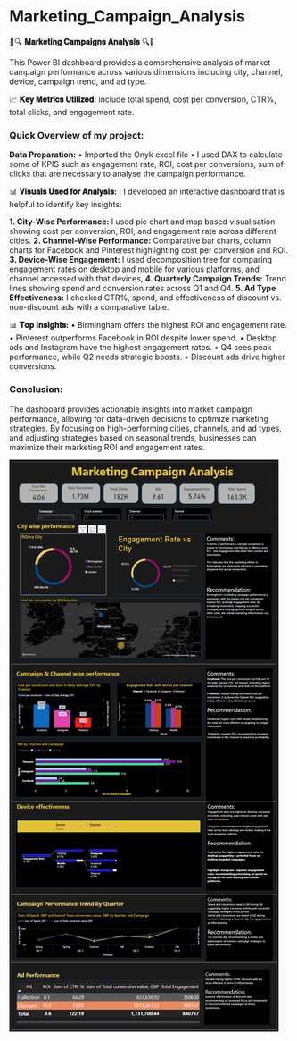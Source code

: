 # Marketing_Campaign_Analysis

🌟🔍 **𝐌𝐚𝐫𝐤𝐞𝐭𝐢𝐧𝐠 𝐂𝐚𝐦𝐩𝐚𝐢𝐠𝐧𝐬 𝐀𝐧𝐚𝐥𝐲𝐬𝐢𝐬** 🔍🌟

This Power BI dashboard provides a comprehensive analysis of market campaign performance across various dimensions including city, channel, device, campaign trend, and ad type. 

📈 **𝐊𝐞𝐲 𝐌𝐞𝐭𝐫𝐢𝐜𝐬 𝐔𝐭𝐢𝐥𝐢𝐳𝐞𝐝:** include total spend, cost per conversion, CTR%, total clicks, and engagement rate.


### **Quick Overview of my project:**

**Data Preparation:**
•	Imported the Onyk excel file 
•	I used DAX to calculate some of KPIS such as engagement rate, ROI, cost per conversions, sum of clicks that are necessary to analyse the campaign performance.

📊 **𝐕𝐢𝐬𝐮𝐚𝐥𝐬 𝐔𝐬𝐞𝐝 𝐟𝐨𝐫 𝐀𝐧𝐚𝐥𝐲𝐬𝐢𝐬:**
 :
I developed an interactive dashboard that is helpful to identify key insights:

**1.	City-Wise Performance:**
I used pie chart and map based visualisation showing cost per conversion, ROI, and engagement rate across different cities.
**2.	Channel-Wise Performance:**
Comparative bar charts, column charts for Facebook and Pinterest highlighting cost per conversion and ROI.
**3.	Device-Wise Engagement:**
I used decomposition tree for comparing engagement rates on desktop and mobile for various platforms, and channel accessed with that devices,
**4.	Quarterly Campaign Trends:**
Trend lines showing spend and conversion rates across Q1 and Q4.
**5.	Ad Type Effectiveness:**
I checked CTR%, spend, and effectiveness of discount vs. non-discount ads with a comparative table.

📊 **𝐓𝐨𝐩 𝐈𝐧𝐬𝐢𝐠𝐡𝐭𝐬:**
•	Birmingham offers the highest ROI and engagement rate.
•	Pinterest outperforms Facebook in ROI despite lower spend.
•	Desktop ads and Instagram have the highest engagement rates.
•	Q4 sees peak performance, while Q2 needs strategic boosts.
•	Discount ads drive higher conversions.

### **Conclusion:**
The dashboard provides actionable insights into market campaign performance, allowing for data-driven decisions to optimize marketing strategies. By focusing on high-performing cities, channels, and ad types, and adjusting strategies based on seasonal trends, businesses can maximize their marketing ROI and engagement rates.


![alt text](https://github.com/ankitamanna1/Marketing_Campaign_Analysis/blob/main/Onyx_Data_Marketing_Campaign_Analysis.png?raw=true)
